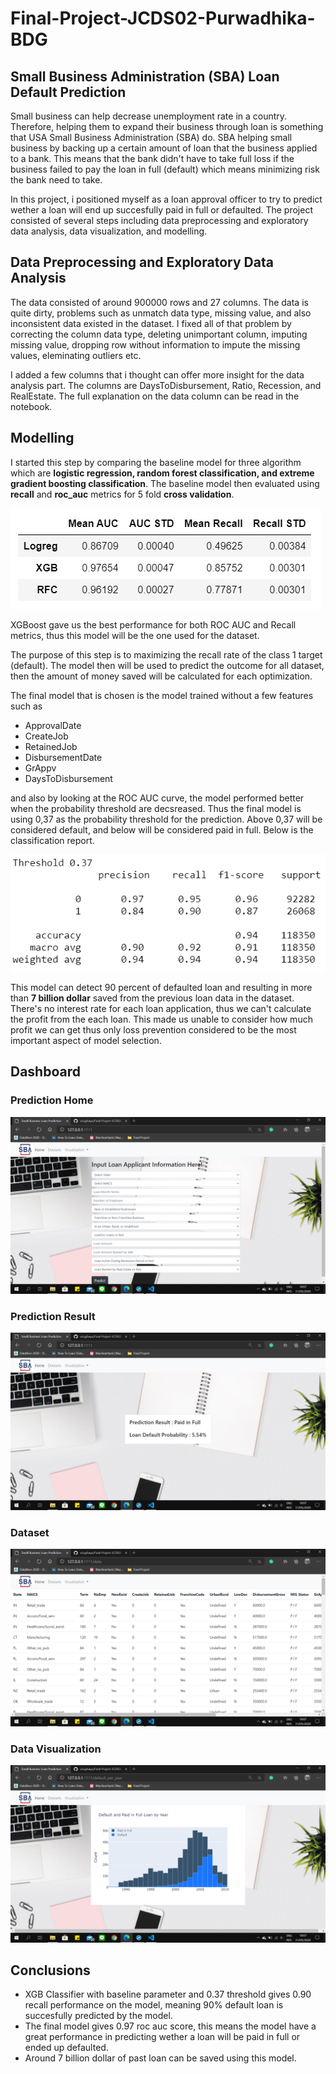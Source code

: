 # Final-Project-JCDS02-Purwadhika-BDG
## Small Business Administration (SBA) Loan Default Prediction

Small business can help decrease unemployment rate in a country. Therefore, helping them to expand their business through loan is something that USA Small Business Administration (SBA) do. SBA helping small business by backing up a certain amount of loan that the business applied to a bank. This means that the bank didn't have to take full loss if the business failed to pay the loan in full (default) which means minimizing risk the bank need to take.

In this project, i positioned myself as a loan approval officer to try to predict wether a loan will end up succesfully paid in full or defaulted. The project consisted of several steps including data preprocessing and exploratory data analysis, data visualization, and modelling.

## Data Preprocessing and Exploratory Data Analysis

The data consisted of around 900000 rows and 27 columns. The data is quite dirty, problems such as unmatch data type, missing value, and also inconsistent data existed in the dataset. I fixed all of that problem by correcting the column data type, deleting unimportant column, imputing missing value, dropping row without information to impute the missing values, eleminating outliers etc.

I added a few columns that i thought can offer more insight for the data analysis part. The columns are DaysToDisbursement, Ratio, Recession, and RealEstate. The full explanation on the data column can be read in the notebook.

## Modelling

I started this step by comparing the baseline model for three algorithm which are **logistic regression, random forest classification, and extreme gradient boosting classification**. The baseline model then evaluated using **recall** and **roc_auc** metrics for 5 fold **cross validation**.

![alt tag](https://github.com/vicqybayu/Final-Project-JCDS02-Purwadhika-BDG/blob/master/Github%20Markdown%20Image/Model%20Performance.PNG?raw=true)

XGBoost gave us the best performance for both ROC AUC and Recall metrics, thus this model will be the one used for the dataset.

The purpose of this step is to maximizing the recall rate of the class 1 target (default). The model then will be used to predict the outcome for all dataset, then the amount of money saved will be calculated for each optimization.

The final model that is chosen is the model trained without a few features such as
- ApprovalDate
- CreateJob
- RetainedJob
- DisbursementDate
- GrAppv
- DaysToDisbursement

and also by looking at the ROC AUC curve, the model performed better when the probability threshold are decsreased. Thus the final model is using 0,37 as the probability threshold for the prediction. Above 0,37 will be considered default, and below will be considered paid in full. Below is the classification report.

![alt tag](https://github.com/vicqybayu/Final-Project-JCDS02-Purwadhika-BDG/blob/master/Github%20Markdown%20Image/Classification%20Report.PNG?raw=true)

This model can detect 90 percent of defaulted loan and resulting in more than **7 billion dollar** saved from the previous loan data in the dataset. There's no interest rate for each loan application, thus we can't calculate the profit from the each loan. This made us unable to consider how much profit we can get thus only loss prevention considered to be the most important aspect of model selection.

## Dashboard

### Prediction Home
![alt tag](https://github.com/vicqybayu/Final-Project-JCDS02-Purwadhika-BDG/blob/master/Github%20Markdown%20Image/Screenshot%20(49).png?raw=true)

### Prediction Result
![alt tag](https://github.com/vicqybayu/Final-Project-JCDS02-Purwadhika-BDG/blob/master/Github%20Markdown%20Image/Screenshot%20(52).png?raw=true)

### Dataset
![alt tag](https://github.com/vicqybayu/Final-Project-JCDS02-Purwadhika-BDG/blob/master/Github%20Markdown%20Image/Screenshot%20(50).png?raw=true)

### Data Visualization
![alt tag](https://github.com/vicqybayu/Final-Project-JCDS02-Purwadhika-BDG/blob/master/Github%20Markdown%20Image/Screenshot%20(51).png?raw=true)

## Conclusions
- XGB Classifier with baseline parameter and 0.37 threshold gives 0.90 recall performance on the model, meaning 90% default loan is succesfully predicted by the model.
- The final model gives 0.97 roc auc score, this means the model have a great performance in predicting wether a loan will be paid in full or ended up defaulted.
- Around 7 billion dollar of past loan can be saved using this model.
